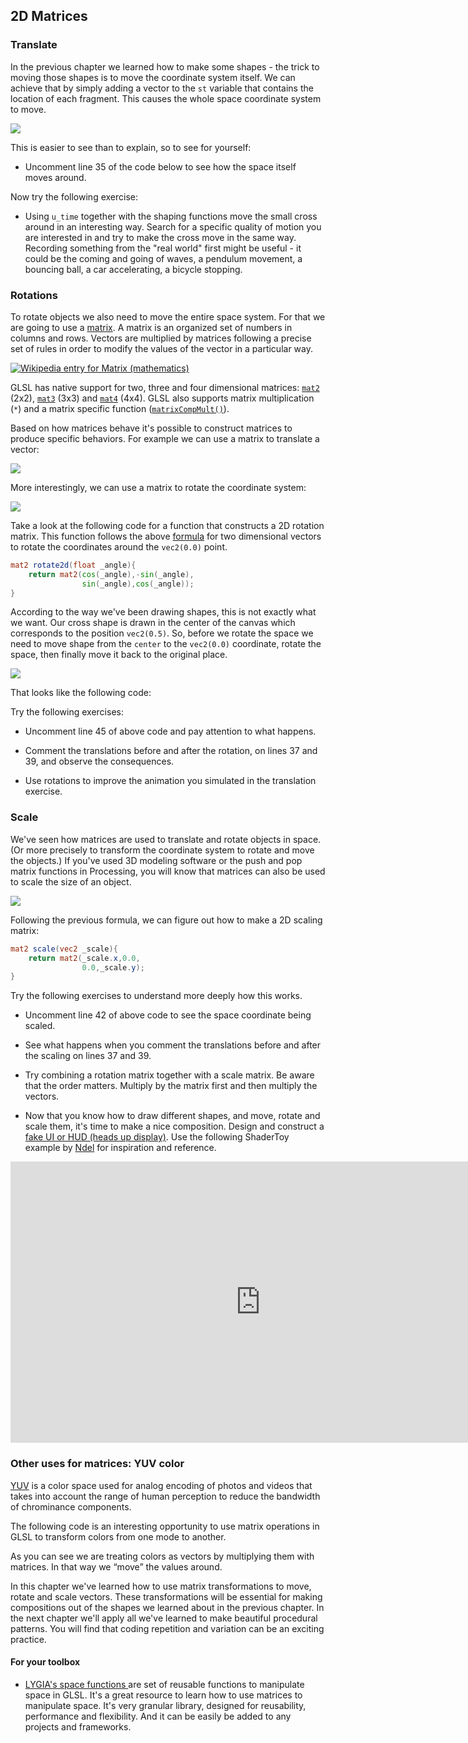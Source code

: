 ## 2D Matrices

<canvas id="custom" class="canvas" data-fragment-url="matrix.frag"  width="700px" height="200px"></canvas>

### Translate

In the previous chapter we learned how to make some shapes - the trick to moving those shapes is to move the coordinate system itself. We can achieve that by simply adding a vector to the ```st``` variable that contains the location of each fragment. This causes the whole space coordinate system to move.

![](translate.jpg)

This is easier to see than to explain, so to see for yourself:

* Uncomment line 35 of the code below to see how the space itself moves around.

<div class="codeAndCanvas" data="cross-translate.frag"></div>

Now try the following exercise:

* Using ```u_time``` together with the shaping functions move the small cross around in an interesting way. Search for a specific quality of motion you are interested in and try to make the cross move in the same way. Recording something from the "real world" first might be useful - it could be the coming and going of waves, a pendulum movement, a bouncing ball, a car accelerating, a bicycle stopping.

### Rotations

To rotate objects we also need to move the entire space system. For that we are going to use a [matrix](http://en.wikipedia.org/wiki/Matrix_%28mathematics%29). A matrix is an organized set of numbers in columns and rows. Vectors are multiplied by matrices following a precise set of rules in order to modify the values of the vector in a particular way.

[![Wikipedia entry for Matrix (mathematics) ](matrixes.png)](https://en.wikipedia.org/wiki/Matrix)

GLSL has native support for two, three and four dimensional matrices: [```mat2```](../glossary/?search=mat2) (2x2), [```mat3```](../glossary/?search=mat3) (3x3) and [```mat4```](../glossary/?search=mat4) (4x4). GLSL also supports matrix multiplication  (```*```) and a matrix specific function ([```matrixCompMult()```](../glossary/?search=matrixCompMult)).

Based on how matrices behave it's possible to construct matrices to produce specific behaviors. For example we can use a matrix to translate a vector:

![](3dtransmat.png)

More interestingly, we can use a matrix to rotate the coordinate system:

![](rotmat.png)

Take a look at the following code for a function that constructs a 2D rotation matrix. This function follows the above [formula](http://en.wikipedia.org/wiki/Rotation_matrix) for two dimensional vectors to rotate the coordinates around the ```vec2(0.0)``` point.

```glsl
mat2 rotate2d(float _angle){
    return mat2(cos(_angle),-sin(_angle),
                sin(_angle),cos(_angle));
}
```

According to the way we've been drawing shapes, this is not exactly what we want. Our cross shape is drawn in the center of the canvas which corresponds to the position ```vec2(0.5)```. So, before we rotate the space we need to move shape from the `center` to the ```vec2(0.0)``` coordinate, rotate the space, then finally move it back to the original place.

![](rotate.jpg)

That looks like the following code:

<div class="codeAndCanvas" data="cross-rotate.frag"></div>

Try the following exercises:

* Uncomment line 45 of above code and pay attention to what happens.

* Comment the translations before and after the rotation, on lines 37 and 39, and observe the consequences.

* Use rotations to improve the animation you simulated in the translation exercise.

### Scale

We've seen how matrices are used to translate and rotate objects in space. (Or more precisely to transform the coordinate system to rotate and move the objects.) If you've used 3D modeling software or the push and pop matrix functions in Processing, you will know that matrices can also be used to scale the size of an object.

![](scale.png)

Following the previous formula, we can figure out how to make a 2D scaling matrix:

```glsl
mat2 scale(vec2 _scale){
    return mat2(_scale.x,0.0,
                0.0,_scale.y);
}
```

<div class="codeAndCanvas" data="cross-scale.frag"></div>

Try the following exercises to understand more deeply how this works.

* Uncomment line 42 of above code to see the space coordinate being scaled.

* See what happens when you comment the translations before and after the scaling on lines 37 and 39.

* Try combining a rotation matrix together with a scale matrix. Be aware that the order matters. Multiply by the matrix first and then multiply the vectors.

* Now that you know how to draw different shapes, and move, rotate and scale them, it's time to make a nice composition. Design and construct a [fake UI or HUD (heads up display)](https://www.pinterest.com/patriciogonzv/huds/). Use the following ShaderToy example by [Ndel](https://www.shadertoy.com/user/ndel) for inspiration and reference.

<iframe width="800" height="450" frameborder="0" src="https://www.shadertoy.com/embed/4s2SRt?gui=true&t=10&paused=true" allowfullscreen></iframe>

### Other uses for matrices: YUV color

[YUV](http://en.wikipedia.org/wiki/YUV) is a color space used for analog encoding of photos and videos that takes into account the range of human perception to reduce the bandwidth of chrominance components.

The following code is an interesting opportunity to use matrix operations in GLSL to transform colors from one mode to another.

<div class="codeAndCanvas" data="yuv.frag"></div>

As you can see we are treating colors as vectors by multiplying them with matrices. In that way we “move” the values around.

In this chapter we've learned how to use matrix transformations to move, rotate and scale vectors. These transformations will be essential for making compositions out of the shapes we learned about in the previous chapter. In the next chapter we'll apply all we've learned to make beautiful procedural patterns. You will find that coding repetition and variation can be an exciting practice.

#### For your toolbox

* [LYGIA's space functions ](https://lygia.xyz/space) are set of reusable functions to manipulate space in GLSL. It's a great resource to learn how to use matrices to manipulate space. It's very granular library, designed for reusability, performance and flexibility. And it can be easily be added to any projects and frameworks. 